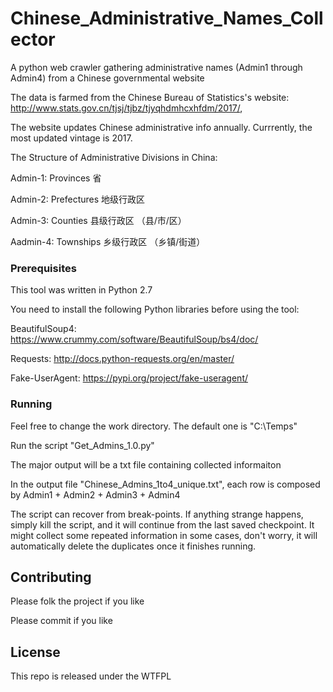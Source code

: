 # Chinese_Administrative_Names_Collector
A python web crawler gathering administrative names (Admin1 through Admin4) from a Chinese governmental website

The data is farmed from the Chinese Bureau of Statistics's website: http://www.stats.gov.cn/tjsj/tjbz/tjyqhdmhcxhfdm/2017/, 

The website updates Chinese administrative info annually. Currrently, the most updated vintage is 2017.

The Structure of Administrative Divisions in China:

Admin-1:  Provinces  省

Admin-2:  Prefectures 地级行政区

Admin-3:  Counties 县级行政区 （县/市/区）

Aadmin-4: Townships 乡级行政区 （乡镇/街道）

### Prerequisites

This tool was written in Python 2.7 

You need to install the following Python libraries before using the tool:

BeautifulSoup4: https://www.crummy.com/software/BeautifulSoup/bs4/doc/

Requests: http://docs.python-requests.org/en/master/

Fake-UserAgent: https://pypi.org/project/fake-useragent/

### Running

Feel free to change the work directory. The default one is "C:\Temps"

Run the script "Get_Admins_1.0.py"

The major output will be a txt file containing collected informaiton

In the output file "Chinese_Admins_1to4_unique.txt", each row is composed by Admin1 + Admin2 + Admin3 + Admin4

The script can recover from break-points. If anything strange happens, simply kill the script, and it will continue from the last saved checkpoint. It might collect some repeated information in some cases, don't worry, it will automatically delete the duplicates once it finishes running.

## Contributing

Please folk the project if you like

Please commit if you like


## License

This repo is released under the WTFPL 
